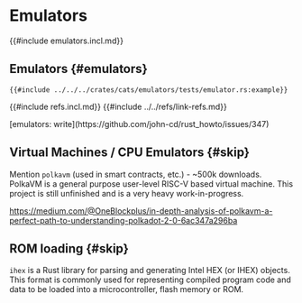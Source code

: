 # Emulators

{{#include emulators.incl.md}}

## Emulators {#emulators}

```rust,editable
{{#include ../../../crates/cats/emulators/tests/emulator.rs:example}}
```

{{#include refs.incl.md}}
{{#include ../../refs/link-refs.md}}

<div class="hidden">
[emulators: write](https://github.com/john-cd/rust_howto/issues/347)

## Virtual Machines / CPU Emulators {#skip}

Mention `polkavm` (used in smart contracts, etc.) - ~500k downloads.
PolkaVM is a general purpose user-level RISC-V based virtual machine. This project is still unfinished and is a very heavy work-in-progress.

https://medium.com/@OneBlockplus/in-depth-analysis-of-polkavm-a-perfect-path-to-understanding-polkadot-2-0-6ac347a296ba

## ROM loading {#skip}

`ihex` is a Rust library for parsing and generating Intel HEX (or IHEX) objects. This format is commonly used for representing compiled program code and data to be loaded into a microcontroller, flash memory or ROM.

</div>
